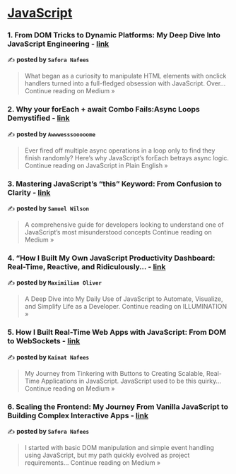 
<h1><a href=https://medium.com/tag/javascript-development/recommended target="_blank" rel="noopener noreferrer">JavaScript</a></h1>
<h3>1. From DOM Tricks to Dynamic Platforms: My Deep Dive Into JavaScript Engineering - <a href="https://medium.com/@saforanafees02/from-dom-tricks-to-dynamic-platforms-my-deep-dive-into-javascript-engineering-583411872837?source=rss------javascript_development-5" target="_blank" rel="noopener noreferrer">link</a></h3>

✍️ **posted by `Safora Nafees`**

<blockquote>What began as a curiosity to manipulate HTML elements with onclick handlers turned into a full-fledged obsession with JavaScript. Over…
Continue reading on Medium »</blockquote>

<h3>2. Why your forEach + await Combo Fails:Async Loops Demystified - <a href="https://javascript.plainenglish.io/why-your-foreach-await-combo-fails-async-loops-demystified-17a8caaafdbb?source=rss------javascript_development-5" target="_blank" rel="noopener noreferrer">link</a></h3>

✍️ **posted by `Awwwesssooooome`**

<blockquote>Ever fired off multiple async operations in a loop only to find they finish randomly? Here’s why JavaScript’s forEach betrays async logic.
Continue reading on JavaScript in Plain English »</blockquote>

<h3>3. Mastering JavaScript’s “this” Keyword: From Confusion to Clarity - <a href="https://medium.com/@sunnywilson.veshapogu/mastering-javascripts-this-keyword-from-confusion-to-clarity-338aa2229ba4?source=rss------javascript_development-5" target="_blank" rel="noopener noreferrer">link</a></h3>

✍️ **posted by `Samuel Wilson`**

<blockquote>A comprehensive guide for developers looking to understand one of JavaScript’s most misunderstood concepts
Continue reading on Medium »</blockquote>

<h3>4. “How I Built My Own JavaScript Productivity Dashboard: Real-Time, Reactive, and Ridiculously… - <a href="https://medium.com/illumination/how-i-built-my-own-javascript-productivity-dashboard-real-time-reactive-and-ridiculously-68288093c1ca?source=rss------javascript_development-5" target="_blank" rel="noopener noreferrer">link</a></h3>

✍️ **posted by `Maximilian Oliver`**

<blockquote>A Deep Dive into My Daily Use of JavaScript to Automate, Visualize, and Simplify Life as a Developer.
Continue reading on ILLUMINATION »</blockquote>

<h3>5. How I Built Real-Time Web Apps with JavaScript: From DOM to WebSockets - <a href="https://medium.com/@kainatnafees/how-i-built-real-time-web-apps-with-javascript-from-dom-to-websockets-21f08ba0c56c?source=rss------javascript_development-5" target="_blank" rel="noopener noreferrer">link</a></h3>

✍️ **posted by `Kainat Nafees`**

<blockquote>My Journey from Tinkering with Buttons to Creating Scalable, Real-Time Applications in JavaScript. JavaScript used to be this quirky…
Continue reading on Medium »</blockquote>

<h3>6. Scaling the Frontend: My Journey From Vanilla JavaScript to Building Complex Interactive Apps - <a href="https://medium.com/@saforanafees02/scaling-the-frontend-my-journey-from-vanilla-javascript-to-building-complex-interactive-apps-9c7e86d86d80?source=rss------javascript_development-5" target="_blank" rel="noopener noreferrer">link</a></h3>

✍️ **posted by `Safora Nafees`**

<blockquote>I started with basic DOM manipulation and simple event handling using JavaScript, but my path quickly evolved as project requirements…
Continue reading on Medium »</blockquote>

